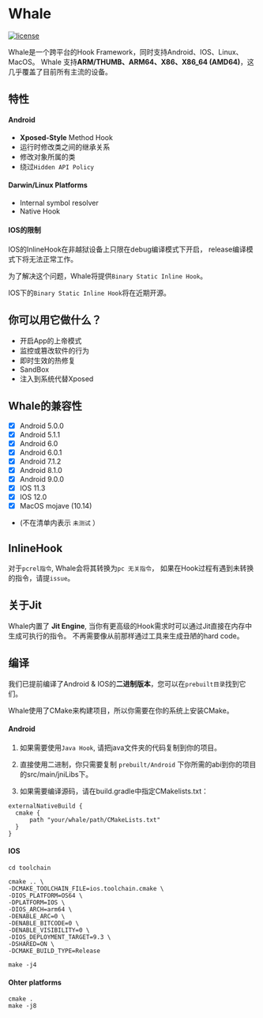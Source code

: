 # Whale

[![license](http://img.shields.io/badge/license-Apache2.0-brightgreen.svg?style=flat)](https://github.com/alibaba/atlas/blob/master/LICENSE)

Whale是一个跨平台的Hook Framework，同时支持Android、IOS、Linux、MacOS。
Whale 支持**ARM/THUMB、ARM64、X86、X86_64 (AMD64)**，这几乎覆盖了目前所有主流的设备。

## 特性
#### Android
* **Xposed-Style** Method Hook
* 运行时修改类之间的继承关系
* 修改对象所属的类
* 绕过`Hidden API Policy`

#### Darwin/Linux Platforms
* Internal symbol resolver
* Native Hook

#### IOS的限制
IOS的InlineHook在非越狱设备上只限在debug编译模式下开启，
release编译模式下将无法正常工作。

为了解决这个问题，Whale将提供`Binary Static Inline Hook`。

IOS下的`Binary Static Inline Hook`将在近期开源。


## 你可以用它做什么？
* 开启App的上帝模式
* 监控或篡改软件的行为
* 即时生效的热修复
* SandBox
* 注入到系统代替Xposed

## Whale的兼容性
- [x] Android 5.0.0
- [x] Android 5.1.1
- [x] Android 6.0
- [x] Android 6.0.1
- [x] Android 7.1.2
- [x] Android 8.1.0
- [x] Android 9.0.0
- [x] IOS 11.3
- [x] IOS 12.0
- [x] MacOS mojave (10.14)
- (不在清单内表示 `未测试` ）

## InlineHook
对于`pcrel指令`, Whale会将其转换为`pc 无关指令`，
如果在Hook过程有遇到未转换的指令，请提`issue`。

## 关于Jit
Whale内置了 **Jit Engine**, 当你有更高级的Hook需求时可以通过Jit直接在内存中生成可执行的指令。
不再需要像从前那样通过工具来生成丑陋的hard code。

## 编译
我们已提前编译了Android & IOS的**二进制版本**，您可以在`prebuilt目录`找到它们。

Whale使用了CMake来构建项目，所以你需要在你的系统上安装CMake。

#### Android
1. 如果需要使用`Java Hook`, 请把java文件夹的代码复制到你的项目。

2. 直接使用二进制，你只需要复制 `prebuilt/Android` 下你所需的abi到你的项目的src/main/jniLibs下。

3. 如果需要编译源码，请在build.gradle中指定CMakelists.txt：
```
externalNativeBuild {
  cmake {
      path "your/whale/path/CMakeLists.txt"
  }
}
```

#### IOS
```
cd toolchain

cmake .. \
-DCMAKE_TOOLCHAIN_FILE=ios.toolchain.cmake \
-DIOS_PLATFORM=OS64 \
-DPLATFORM=IOS \
-DIOS_ARCH=arm64 \
-DENABLE_ARC=0 \
-DENABLE_BITCODE=0 \
-DENABLE_VISIBILITY=0 \
-DIOS_DEPLOYMENT_TARGET=9.3 \
-DSHARED=ON \
-DCMAKE_BUILD_TYPE=Release

make -j4
```

#### Ohter platforms
```
cmake .
make -j8
```




[0]: https://github.com/asLody/whale/blob/master/LOGO.png?raw=true
